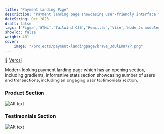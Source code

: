 ```yaml
---
title: "Payment Landing Page"
description: "Payment landing page showcasing user-friendly interface for secure and efficient online transactions"
dateString: Oct 2023
draft: false
tags: ["Figma","HTML","Tailwind CSS","React.js","Vite","Node Js modules","Vercel"]
showToc: false
weight: 401
cover:
    image: "/projects/payment-landingpage/brave_3dUlEm87YP.png"
--- 
```

🔗 [Vercel](https://bank-page-green.vercel.app/)

Modern looking payment landing page which has an opening section, including gradients, informative stats section showcasing number of users and transactions, including an engaging user testimonials section.

### Product Section

![Alt text](/projects/payment-landingpage/product.png)

### Testimonials Section

![Alt text](/projects/payment-landingpage/testimonial.png)

